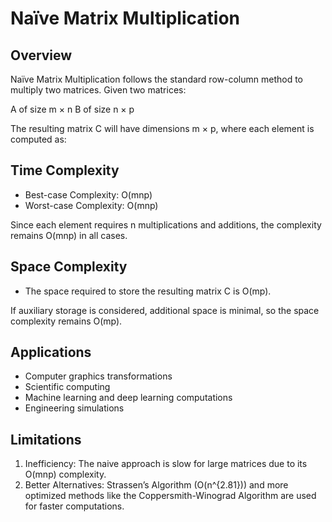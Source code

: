 # Naïve Matrix Multiplication

## Overview
Naïve Matrix Multiplication follows the standard row-column method to multiply two matrices. Given two matrices:

A of size m × n
B of size n × p

The resulting matrix C will have dimensions m × p, where each element is computed as:


## Time Complexity
- Best-case Complexity: O(mnp)
- Worst-case Complexity: O(mnp)

Since each element requires n multiplications and additions, the complexity remains O(mnp) in all cases.

## Space Complexity
- The space required to store the resulting matrix C is O(mp).

If auxiliary storage is considered, additional space is minimal, so the space complexity remains O(mp).


## Applications
- Computer graphics transformations
- Scientific computing
- Machine learning and deep learning computations
- Engineering simulations

## Limitations
1. Inefficiency: The naive approach is slow for large matrices due to its O(mnp) complexity.
2. Better Alternatives: Strassen’s Algorithm (O(n^{2.81})) and more optimized methods like the Coppersmith-Winograd Algorithm are used for faster computations.